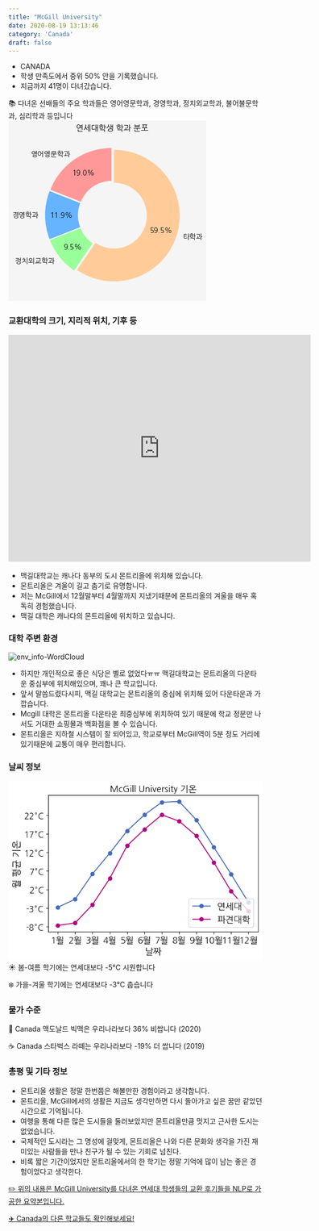 ```yaml
---
title: "McGill University"
date: 2020-08-19 13:13:46
category: 'Canada'
draft: false
---
```



* CANADA
* 학생 만족도에서 중위 50% 안을 기록했습니다.
* 지금까지 41명이 다녀갔습니다. 

📚 다녀온 선배들의 주요 학과들은 영어영문학과, 경영학과, 정치외교학과, 불어불문학과, 심리학과 등입니다
![department-info](../plots/CA000006.png)
### 교환대학의 크기, 지리적 위치, 기후 등
<iframe
width="600"
height="450"
frameborder="0" style="border:0"
src="https://www.google.com/maps/embed/v1/place?key=AIzaSyC9e1AME-pVmWC4hBpFdu5S4dKzyepa3HQ&q=McGill+University&center=45.5047847,-73.5771511&zoom=14" allowfullscreen>
</iframe>

* 맥길대학교는 캐나다 동부의 도시 몬트리올에 위치해 있습니다.
* 몬트리올은 겨울이 길고 춥기로 유명합니다.
* 저는 McGill에서 12월말부터 4월말까지 지냈기때문에 몬트리올의 겨울을 매우 혹독히 경험했습니다.
* 맥길 대학은 캐나다의 몬트리올에 위치하고 있습니다.


### 대학 주변 환경

![env_info-WordCloud](../univ_wordclouds_okt/env_info/CA000006_env_info_okt.png)

* 하지만 개인적으로 좋은 식당은 별로 없었다ㅠㅠ 맥길대학교는 몬트리올의 다운타운 중심부에 위치해있으며, 꽤나 큰 학교입니다.
* 앞서 말씀드렸다시피, 맥길 대학교는 몬트리올의 중심에 위치해 있어 다운타운과 가깝습니다.
* Mcgill 대학은 몬트리올 다운타운 최중심부에 위치하여 있기 때문에 학교 정문만 나서도 거대한 쇼핑몰과 백화점을 볼 수 있습니다.
* 몬트리올은 지하철 시스템이 잘 되어있고, 학교로부터 McGill역이 5분 정도 거리에 있기때문에 교통이 매우 편리합니다.


### 날씨 정보 
 ![temparature_CA000006](../plots/weather/CA000006.png)
☀️ 봄-여름 학기에는 연세대보다 -5°C 시원합니다

❄️ 가을-겨울 학기에는 연세대보다 -3°C 춥습니다
### 물가 수준 
🍔 Canada 맥도날드 빅맥은 우리나라보다 36% 비쌉니다 (2020)

☕️ Canada 스타벅스 라떼는 우리나라보다 -19% 더 쌉니다 (2019)

### 총평 및 기타 정보
* 몬트리올 생활은 정말 한번쯤은 해볼만한 경험이라고 생각합니다.
* 몬트리올, McGill에서의 생활은 지금도 생각만하면 다시 돌아가고 싶은 꿈만 같았던 시간으로 기억됩니다.
* 여행을 통해 다른 많은 도시들을 둘러보았지만 몬트리올만큼 멋지고 근사한 도시는 없었습니다.
* 국제적인 도시라는 그 명성에 걸맞게, 몬트리올은 나와 다른 문화와 생각을 가진 재미있는 사람들을 만나 친구가 될 수 있는 기회로 넘친다.
* 비록 짧은 기간이었지만 몬트리올에서의 한 학기는 정말 기억에 많이 남는 좋은 경험이었다고 생각한다.


[✏️ 위의 내용은 McGill University를 다녀온 연세대 학생들의 교환 후기들을 NLP로 가공한 요약본입니다.](http://oia.yonsei.ac.kr/partner/expReport.asp?ucode=CA000006&bgbn=A)

[✈️ Canada의 다른 학교들도 확인해보세요!](https://yonsei-exchange.netlify.app/?category=Canada)
